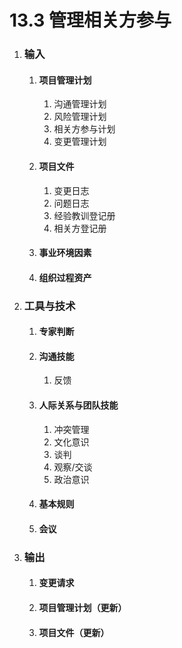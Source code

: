 # 13.3 管理相关方参与

1. ### 输入

   1. #### 项目管理计划

      1. 沟通管理计划
      2. 风险管理计划
      3. 相关方参与计划
      4. 变更管理计划

   2. #### 项目文件

      1. 变更日志
      2. 问题日志
      3. 经验教训登记册
      4. 相关方登记册

   3. #### 事业环境因素

   4. #### 组织过程资产

2. ### 工具与技术

   1. #### 专家判断

   2. #### 沟通技能

      1. 反馈

   3. #### 人际关系与团队技能

      1. 冲突管理
      2. 文化意识
      3. 谈判
      4. 观察/交谈
      5. 政治意识

   4. #### 基本规则

   5. #### 会议

3. ### 输出

   1. #### 变更请求

   2. #### 项目管理计划（更新）

   3. #### 项目文件（更新）